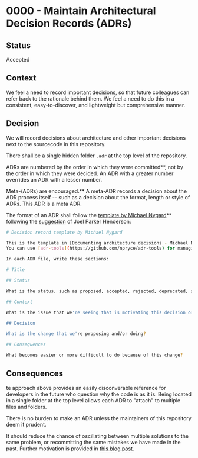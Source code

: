 # 0000 - Maintain Architectural Decision Records (ADRs)

## Status

Accepted

## Context

We feel a need to record important decisions, so that future colleagues can refer back to the rationale behind them. We feel a need to do this in a consistent, easy-to-discover, and lightweight but comprehensive manner.

## Decision

We will record decisions about architecture and other important decisions next to the sourcecode in this repository.

There shall be a single hidden folder `.adr` at the top level of the repository.

ADRs are numbered by the order in which they were committed\*\*, not by the order in which they were decided. An ADR with a greater number overrides an ADR with a lesser number.

Meta-(ADRs) are encouraged.\*\* A meta-ADR records a decision about the ADR process itself -- such as a decision about the format, length or style of ADRs. This ADR is a meta ADR.

The format of an ADR shall follow the [template by Michael Nygard](https://github.com/joelparkerhenderson/architecture-decision-record/blob/main/templates/decision-record-template-by-michael-nygard/index.md)\*\* following the [suggestion](https://github.com/joelparkerhenderson/architecture-decision-record#suggestions-for-writing-good-adrs) of Joel Parker Henderson:

```bash
# Decision record template by Michael Nygard

This is the template in [Documenting architecture decisions - Michael Nygard](http://thinkrelevance.com/blog/2011/11/15/documenting-architecture-decisions).
You can use [adr-tools](https://github.com/npryce/adr-tools) for managing the ADR files.

In each ADR file, write these sections:

# Title

## Status

What is the status, such as proposed, accepted, rejected, deprecated, superseded, etc.?

## Context

What is the issue that we're seeing that is motivating this decision or change?

## Decision

What is the change that we're proposing and/or doing?

## Consequences

What becomes easier or more difficult to do because of this change?
```

## Consequences

te approach above provides an easily disconverable reference for developers in the future who question why the code is as it is. Being located in a single folder at the top level allows each ADR to "attach" to multiple files and folders.

There is no burden to make an ADR unless the maintainers of this repository deem it prudent.

It should reduce the chance of oscillating between multiple solutions to the same problem, or recommitting the same mistakes we have made in the past. Further motivation is provided in [this blog post](https://github.blog/2020-08-13-why-write-adrs/).
